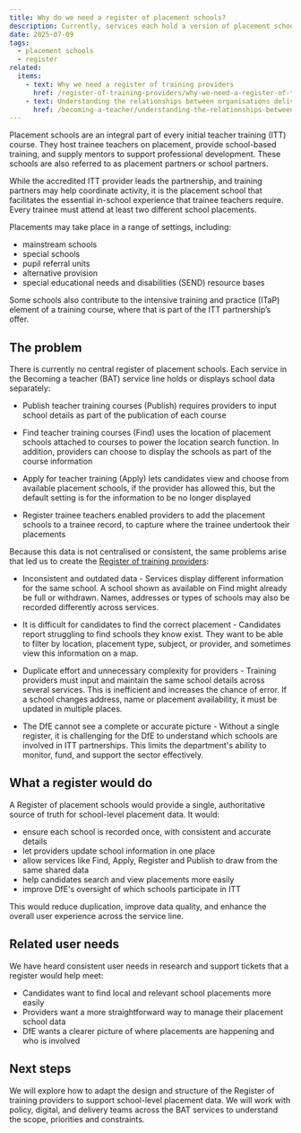 ```yaml
---
title: Why do we need a register of placement schools?
description: Currently, services each hold a version of placement school data, which can lead to inconsistencies and errors whenever information is copied or updated in one system but not another
date: 2025-07-09
tags:
  - placement schools
  - register
related:
  items:
    - text: Why we need a register of training providers
      href: /register-of-training-providers/why-we-need-a-register-of-training-providers/
    - text: Understanding the relationships between organisations delivering initial teacher training
      href: /becoming-a-teacher/understanding-the-relationships-between-organisations-delivering-initial-teacher-training/
---
```


Placement schools are an integral part of every initial teacher training (ITT) course. They host trainee teachers on placement, provide school-based training, and supply mentors to support professional development. These schools are also referred to as placement partners or school partners.

While the accredited ITT provider leads the partnership, and training partners may help coordinate activity, it is the placement school that facilitates the essential in-school experience that trainee teachers require. Every trainee must attend at least two different school placements.

Placements may take place in a range of settings, including:

- mainstream schools
- special schools
- pupil referral units
- alternative provision
- special educational needs and disabilities (SEND) resource bases

Some schools also contribute to the intensive training and practice (ITaP) element of a training course, where that is part of the ITT partnership’s offer.

## The problem

There is currently no central register of placement schools. Each service in the Becoming a teacher (BAT) service line holds or displays school data separately:

- Publish teacher training courses (Publish) requires providers to input school details as part of the publication of each course

- Find teacher training courses (Find) uses the location of placement schools attached to courses to power the location search function. In addition, providers can choose to display the schools as part of the course information

- Apply for teacher training (Apply) lets candidates view and choose from available placement schools, if the provider has allowed this, but the default setting is for the information to be no longer displayed

- Register trainee teachers enabled providers to add the placement schools to a trainee record, to capture where the trainee undertook their placements

Because this data is not centralised or consistent, the same problems arise that led us to create the [Register of training providers](/register-of-training-providers/why-we-need-a-register-of-training-providers/):

- Inconsistent and outdated data - Services display different information for the same school. A school shown as available on Find might already be full or withdrawn. Names, addresses or types of schools may also be recorded differently across services.

- It is difficult for candidates to find the correct placement - Candidates report struggling to find schools they know exist. They want to be able to filter by location, placement type, subject, or provider, and sometimes view this information on a map.

- Duplicate effort and unnecessary complexity for providers - Training providers must input and maintain the same school details across several services. This is inefficient and increases the chance of error. If a school changes address, name or placement availability, it must be updated in multiple places.

- The DfE cannot see a complete or accurate picture - Without a single register, it is challenging for the DfE to understand which schools are involved in ITT partnerships. This limits the department's ability to monitor, fund, and support the sector effectively.

## What a register would do

A Register of placement schools would provide a single, authoritative source of truth for school-level placement data. It would:

- ensure each school is recorded once, with consistent and accurate details
- let providers update school information in one place
- allow services like Find, Apply, Register and Publish to draw from the same shared data
- help candidates search and view placements more easily
- improve DfE's oversight of which schools participate in ITT

This would reduce duplication, improve data quality, and enhance the overall user experience across the service line.

## Related user needs

We have heard consistent user needs in research and support tickets that a register would help meet:

- Candidates want to find local and relevant school placements more easily
- Providers want a more straightforward way to manage their placement school data
- DfE wants a clearer picture of where placements are happening and who is involved

## Next steps

We will explore how to adapt the design and structure of the Register of training providers to support school-level placement data. We will work with policy, digital, and delivery teams across the BAT services to understand the scope, priorities and constraints.

